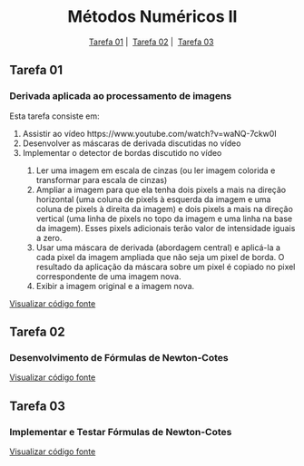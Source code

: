 <h1 align = "center">Métodos Numéricos II</h1>

<p align = "center">
   <a href="#tarefa-01">Tarefa 01</a>&nbsp;|&nbsp;
   <a href="#tarefa-02">Tarefa 02</a>&nbsp;|&nbsp;
   <a href="#tarefa-03">Tarefa 03</a>&nbsp;
</p>

<h2>Tarefa 01</h2>

<h3>Derivada aplicada ao processamento de imagens</h3>

Esta tarefa consiste em:

<ol>
  <li>Assistir ao vídeo https://www.youtube.com/watch?v=waNQ-7ckw0I</li>
  <li>Desenvolver as máscaras de derivada discutidas no vídeo</li>
  <li>Implementar o detector de bordas discutido no vídeo</li>
    <ol>
      <li>Ler uma imagem em escala de cinzas (ou ler imagem colorida e transformar para escala de cinzas)</li>
      <li>Ampliar a imagem para que ela tenha dois pixels a mais na direção horizontal (uma coluna de pixels à esquerda da imagem e uma coluna de pixels à direita da imagem) e dois pixels a mais na direção vertical (uma linha de pixels no topo da imagem e uma linha na base da imagem). Esses pixels adicionais terão valor de intensidade iguais a zero.</li>
      <li>Usar uma máscara de derivada (abordagem central) e aplicá-la a cada pixel da imagem ampliada que não seja um pixel de borda. O resultado da aplicação da máscara sobre um pixel é copiado no pixel correspondente de uma imagem nova.</li>
      <li>Exibir a imagem original e a imagem nova.</li>
    </ol>
</ol>

<a href="https://github.com/navarrotheus/methods-2-CK0048/tree/master/src/Tarefa_01">Visualizar código fonte</a>

<h2>Tarefa 02</h2>

<h3>Desenvolvimento de Fórmulas de Newton-Cotes
</h3>

<a href="">Visualizar código fonte</a>

<h2>Tarefa 03</h2>

<h3>Implementar e Testar Fórmulas de Newton-Cotes
</h3>

<a href="">Visualizar código fonte</a>
